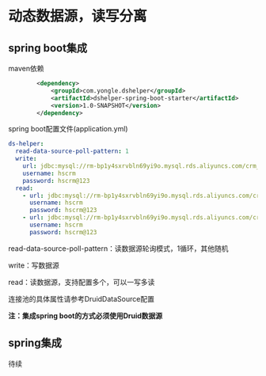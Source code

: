# 动态数据源，读写分离
## spring boot集成
maven依赖
```xml
        <dependency>
            <groupId>com.yongle.dshelper</groupId>
            <artifactId>dshelper-spring-boot-starter</artifactId>
            <version>1.0-SNAPSHOT</version>
        </dependency>
```
spring boot配置文件(application.yml)
```yaml
ds-helper:
  read-data-source-poll-pattern: 1
  write:
    url: jdbc:mysql://rm-bp1y4sxrvbln69yi9o.mysql.rds.aliyuncs.com/crm_test?useUnicode=true&characterEncoding=UTF-8&useSSL=false
    username: hscrm
    password: hscrm@123
  read:
    - url: jdbc:mysql://rm-bp1y4sxrvbln69yi9o.mysql.rds.aliyuncs.com/crm_dev?useUnicode=true&characterEncoding=UTF-8&useSSL=false
      username: hscrm
      password: hscrm@123
    - url: jdbc:mysql://rm-bp1y4sxrvbln69yi9o.mysql.rds.aliyuncs.com/crm_dev?useUnicode=true&characterEncoding=UTF-8&useSSL=false
      username: hscrm
      password: hscrm@123
```
read-data-source-poll-pattern：读数据源轮询模式，1循环，其他随机

write：写数据源

read：读数据源，支持配置多个，可以一写多读

连接池的具体属性请参考DruidDataSource配置

**注：集成spring boot的方式必须使用Druid数据源**

## spring集成
待续